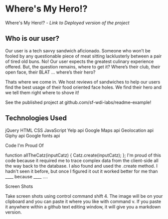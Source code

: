 # Where's My Hero!?
Where's My Hero!? - <i>Link to Deployed version of the project</i>


## Who is our user?
Our user is a tech savvy sandwich aficionado.  Someone who won’t be fooled by any questionable piece of meat sitting lacklusterly between a pair of tired old buns.  No!  Our user expects the greatest culinary experience offered.  But, the question remains, where to get it?  Where’s their club, their open face, their BLAT ...  where’s their hero?

Thats where we come in.  We host reviews of sandwiches to help our users find the best usage of their food oriented face holes.  We find their hero and we tell them right where to shove it!


See the published project at github.com/sf-wdi-labs/readme-example!


## Technologies Used

jQuery
HTML
CSS
JavaScript
Yelp api
Google Maps api
Geolocation api
Giphy api
Google fonts api




Code I'm Proud Of

  function allTheCatz(inputCatz) {
    Catz.create(inputCatz);
  };
I'm proud of this code because it required me to trace complex data from the client-side all the way back to the database. I also found and used the .create method. I hadn't seen it before, but once I figured it out it worked better for me than ____ because ____ ....

Screen Shots

Take screen shots using control command shift 4. The image will be on your clipboard and you can paste it where you like with command v. If you paste it anywhere within a github text editing window, it will give you a markdown version.
